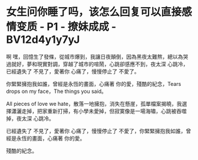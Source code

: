 # 女生问你睡了吗，该怎么回复可以直接感情变质 - P1 - 撩妹成成 - BV12d4y1y7yJ

啊 嘿，回憶生了發條，從城市爆到，我讓日夜顛倒，因為黑夜太難熬，總以為哭過就好，夢和現實對調，穿越了城市的喧鬧，心跳卻感應不到，夜太深 心跳冷，已經遺失了 不見了，愛著你 心痛了，慢慢停止了 不愛了。

你緊緊擁抱我如誰，曾經是永恆的畫面，心痛著 你的愛，殘酷的紀念，Tears drops on my face，The things you said。

All pieces of love we hate，散落一地擁抱，消失在懸崖，孤單檔案揭曉，我選擇瀟灑走掉，把家重新打掃，有小學未愛掉，但寂寞像是一場海嘯，心跳被吞噬掉，夜太深 心跳冷。

已經遺失了 不見了，愛著你 心痛了，慢慢停止了 不愛了，你緊緊擁抱我如誰，曾經是永恆的畫面，心痛著 你的愛。

殘酷的紀念。